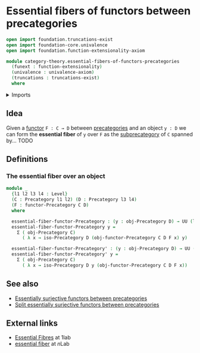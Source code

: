 # Essential fibers of functors between precategories

```agda
open import foundation.truncations-exist
open import foundation-core.univalence
open import foundation.function-extensionality-axiom

module category-theory.essential-fibers-of-functors-precategories
  (funext : function-extensionality)
  (univalence : univalence-axiom)
  (truncations : truncations-exist)
  where
```

<details><summary>Imports</summary>

```agda
open import category-theory.functors-precategories funext univalence truncations
open import category-theory.isomorphisms-in-precategories funext univalence truncations
open import category-theory.precategories funext univalence truncations

open import foundation.dependent-pair-types
open import foundation.universe-levels
```

</details>

## Idea

Given a [functor](category-theory.functors-precategories.md) `F : C → D` between
[precategories](category-theory.precategories.md) and an object `y : D` we can
form the **essential fiber** of `y` over `F` as the
[subprecategory](category-theory.subprecategories.md) of `C` spanned by... TODO

## Definitions

### The essential fiber over an object

```agda
module _
  {l1 l2 l3 l4 : Level}
  (C : Precategory l1 l2) (D : Precategory l3 l4)
  (F : functor-Precategory C D)
  where

  essential-fiber-functor-Precategory : (y : obj-Precategory D) → UU (l1 ⊔ l4)
  essential-fiber-functor-Precategory y =
    Σ ( obj-Precategory C)
      ( λ x → iso-Precategory D (obj-functor-Precategory C D F x) y)

  essential-fiber-functor-Precategory' : (y : obj-Precategory D) → UU (l1 ⊔ l4)
  essential-fiber-functor-Precategory' y =
    Σ ( obj-Precategory C)
      ( λ x → iso-Precategory D y (obj-functor-Precategory C D F x))
```

## See also

- [Essentially surjective functors between precategories](category-theory.essentially-surjective-functors-precategories.md)
- [Split essentially surjective functors between precategories](category-theory.split-essentially-surjective-functors-precategories.md)

## External links

- [Essential Fibres](https://1lab.dev/Cat.Functor.Properties.html#essential-fibres)
  at 1lab
- [essential fiber](https://ncatlab.org/nlab/show/essential+fiber) at $n$Lab
